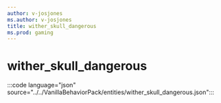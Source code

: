 ```yaml
---
author: v-josjones
ms.author: v-josjones
title: wither_skull_dangerous
ms.prod: gaming
---
```


# wither_skull_dangerous

:::code language="json" source="../../VanillaBehaviorPack/entities/wither_skull_dangerous.json":::
